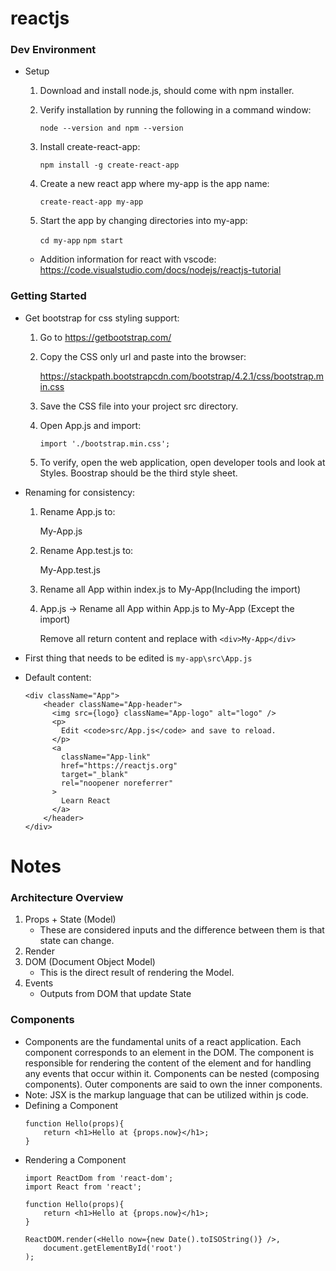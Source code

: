 # reactjs

### Dev Environment
* Setup
    1. Download and install node.js, should come with npm installer.
    2. Verify installation by running the following in a command window:

        `node --version and npm --version`

    3. Install create-react-app:

        `npm install -g create-react-app`

    4. Create a new react app where my-app is the app name:

        `create-react-app my-app`

    5. Start the app by changing directories into my-app:

        `cd my-app`
        `npm start`

    * Addition information for react with vscode: https://code.visualstudio.com/docs/nodejs/reactjs-tutorial

### Getting Started
* Get bootstrap for css styling support:
    1. Go to https://getbootstrap.com/

    2. Copy the CSS only url and paste into the browser:

        https://stackpath.bootstrapcdn.com/bootstrap/4.2.1/css/bootstrap.min.css

    3. Save the CSS file into your project src directory.

    4. Open App.js and import:

        `import './bootstrap.min.css';`

    5. To verify, open the web application, open developer tools and look at Styles. Boostrap should be the third style sheet.

* Renaming for consistency:
    1. Rename App.js to:

        My-App.js

    2. Rename App.test.js to:
        
        My-App.test.js

    3. Rename all App within index.js to My-App(Including the import)

    4. App.js -> Rename all App within App.js to My-App (Except the import)
    
        Remove all return content and replace with `<div>My-App</div>`
        
* First thing that needs to be edited is
    `my-app\src\App.js`
* Default content:
    ```
    <div className="App">
        <header className="App-header">
          <img src={logo} className="App-logo" alt="logo" />
          <p>
            Edit <code>src/App.js</code> and save to reload.
          </p>
          <a
            className="App-link"
            href="https://reactjs.org"
            target="_blank"
            rel="noopener noreferrer"
          >
            Learn React
          </a>
        </header>
    </div>
    ```

# Notes

### Architecture Overview
1. Props + State (Model)
    * These are considered inputs and the difference between them is that state can change. 
2. Render
3. DOM (Document Object Model)
    * This is the direct result of rendering the Model.
4. Events
    * Outputs from DOM that update State

### Components
* Components are the fundamental units of a react application. Each component corresponds to an element in the DOM. The component is responsible for rendering the content of the element and for handling any events that occur within it. Components can be nested (composing components). Outer components are said to own the inner components.
* Note: JSX is the markup language that can be utilized within js code.
* Defining a Component
    ```
    function Hello(props){
        return <h1>Hello at {props.now}</h1>;
    }
    ```
* Rendering a Component
    ```
    import ReactDom from 'react-dom';
    import React from 'react';
    
    function Hello(props){
        return <h1>Hello at {props.now}</h1>;
    }    

    ReactDOM.render(<Hello now={new Date().toISOString()} />,
        document.getElementById('root')
    );
    ```
